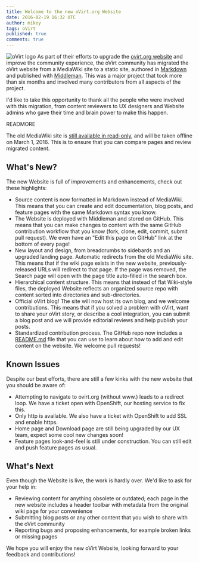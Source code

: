 ```yaml
---
title: Welcome to the new oVirt.org Website
date: 2016-02-19 16:32 UTC
author: mikey
tags: oVirt
published: true
comments: true
---
```


![oVirt logo](blog/ovirt-logo.png) As part of their efforts to upgrade the [ovirt.org website](http://www.ovirt.org) and improve the community experience, the oVirt community has migrated the oVirt website from a MediaWiki site to a static site, authored in [Markdown](https://help.github.com/articles/basic-writing-and-formatting-syntax/) and published with [Middleman](https://middlemanapp.com/). This was a major project that took more than six months and involved many contributors from all aspects of the project.

I'd like to take this opportunity to thank all the people who were involved with this migration, from content reviewers to UX designers and Website admins who gave their time and brain power to make this happen.

READMORE

The old MediaWiki site is [still available in read-only](http://old.ovirt.org/Home), and will be taken offline on March 1, 2016. This is to ensure that you can compare pages and review migrated content.

## What's New?

The new Website is full of improvements and enhancements, check out these highlights:

* Source content is now formatted in Markdown instead of MediaWiki. This means that you can create and edit documentation, blog posts, and feature pages with the same Markdown syntax you know.
* The Website is deployed with Middleman and stored on GitHub. This means that you can make changes to content with the same GitHub contribution workflow that you know (fork, clone, edit, commit, submit pull request). We even have an "Edit this page on GitHub" link at the bottom of every page!
* New layout and design, from breadcrumbs to sidebards and an upgraded landing page.
Automatic redirects from the old MediaWiki site. This means that if the wiki page exists in the new website, previously-released URLs will redirect to that page. If the page was removed, the Search page will open with the page title auto-filled in the search box.
* Hierarchical content structure. This means that instead of flat Wiki-style files, the deployed Website reflects an organized source repo with content sorted into directories and sub-directories.
* Official oVirt blog! The site will now host its own blog, and we welcome contributions. This means that if you solved a problem with oVirt, want to share your oVirt story, or describe a cool integration, you can submit a blog post and we will provide editorial reviews and help publish your posts.
* Standardized contribution process. The GitHub repo now includes a [README.md](https://github.com/oVirt/ovirt-site/blob/master/README.md) file that you can use to learn about how to add and edit content on the website. We welcome pull requests!

## Known Issues

Despite our best efforts, there are still a few kinks with the new website that you should be aware of:

* Attempting to navigate to ovirt.org (without www.) leads to a redirect loop. We have a ticket open with OpenShift, our hosting service to fix this.
* Only http is available. We also have a ticket with OpenShift to add SSL and enable https.
* Home page and Download page are still being upgraded by our UX team, expect some cool new changes soon!
* Feature pages look-and-feel is still under construction. You can still edit and push feature pages as usual.

## What's Next

Even though the Website is live, the work is hardly over. We'd like to ask for your help in:

* Reviewing content for anything obsolete or outdated; each page in the new website includes a header toolbar with metadata from the original wiki page for your convenience
* Submitting blog posts or any other content that you wish to share with the oVirt community
* Reporting bugs and proposing enhancements, for example broken links or missing pages

We hope you will enjoy the new oVirt Website, looking forward to your feedback and contributions!

